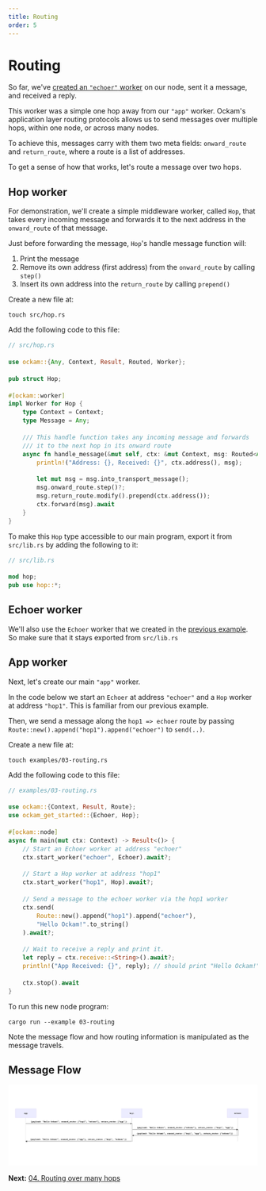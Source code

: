 ```yaml
---
title: Routing
order: 5
---
```


# Routing

So far, we've [created an `"echoer"` worker](/learn/how-to-guides/rust/02-worker) on our node, sent
it a message, and received a reply.

This worker was a simple one hop away from our `"app"` worker. Ockam's
application layer routing protocols allows us to send messages over multiple
hops, within one node, or across many nodes.

To achieve this, messages carry with them two meta fields: `onward_route`
and `return_route`, where a route is a list of addresses.

To get a sense of how that works, let's route a message over two hops.

## Hop worker

For demonstration, we'll create a simple middleware worker, called `Hop`, that
takes every incoming message and forwards it to the next address in
the `onward_route` of that message.

Just before forwarding the message, `Hop`'s handle message function will:

1. Print the message
1. Remove its own address (first address) from the `onward_route` by calling `step()`
1. Insert its own address into the `return_route` by calling `prepend()`

Create a new file at:

```
touch src/hop.rs
```

Add the following code to this file:

```rust
// src/hop.rs

use ockam::{Any, Context, Result, Routed, Worker};

pub struct Hop;

#[ockam::worker]
impl Worker for Hop {
    type Context = Context;
    type Message = Any;

    /// This handle function takes any incoming message and forwards
    /// it to the next hop in its onward route
    async fn handle_message(&mut self, ctx: &mut Context, msg: Routed<Any>) -> Result<()> {
        println!("Address: {}, Received: {}", ctx.address(), msg);

        let mut msg = msg.into_transport_message();
        msg.onward_route.step()?;
        msg.return_route.modify().prepend(ctx.address());
        ctx.forward(msg).await
    }
}
```

To make this `Hop` type accessible to our main program, export it
from `src/lib.rs` by adding the following to it:

```rust
// src/lib.rs

mod hop;
pub use hop::*;
```

## Echoer worker

We'll also use the `Echoer` worker that we created in the
[previous example](/learn/how-to-guides/rust/02-worker#echoer-worker). So make sure that it stays
exported from `src/lib.rs`

## App worker

Next, let's create our main `"app"` worker.

In the code below we start an `Echoer` at address `"echoer"` and a `Hop`
worker at address `"hop1"`. This is familiar from our previous example.

Then, we send a message along the `hop1 => echoer` route by passing
`Route::new().append("hop1").append("echoer")` to `send(..)`.

Create a new file at:

```
touch examples/03-routing.rs
```

Add the following code to this file:

```rust
// examples/03-routing.rs

use ockam::{Context, Result, Route};
use ockam_get_started::{Echoer, Hop};

#[ockam::node]
async fn main(mut ctx: Context) -> Result<()> {
    // Start an Echoer worker at address "echoer"
    ctx.start_worker("echoer", Echoer).await?;

    // Start a Hop worker at address "hop1"
    ctx.start_worker("hop1", Hop).await?;

    // Send a message to the echoer worker via the hop1 worker
    ctx.send(
        Route::new().append("hop1").append("echoer"),
        "Hello Ockam!".to_string()
    ).await?;

    // Wait to receive a reply and print it.
    let reply = ctx.receive::<String>().await?;
    println!("App Received: {}", reply); // should print "Hello Ockam!"

    ctx.stop().await
}
```

To run this new node program:

```
cargo run --example 03-routing
```

Note the message flow and how routing information is manipulated as the message
travels.

## Message Flow

![Message Flow Sequence Diagram](sequence.png)

<span><b>Next:</b> <a href="/learn/how-to-guides/rust/04-routing-many-hops">04. Routing over many hops</a></span>
